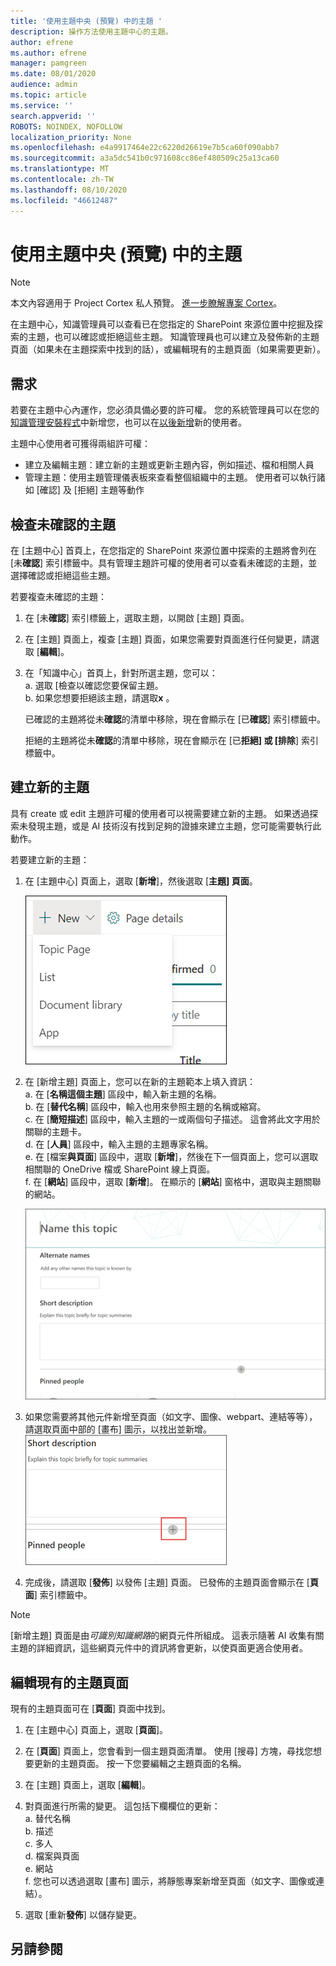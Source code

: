 ```yaml
---
title: '使用主題中央 (預覽) 中的主題 '
description: 操作方法使用主題中心的主題。
author: efrene
ms.author: efrene
manager: pamgreen
ms.date: 08/01/2020
audience: admin
ms.topic: article
ms.service: ''
search.appverid: ''
ROBOTS: NOINDEX, NOFOLLOW
localization_priority: None
ms.openlocfilehash: e4a9917464e22c6220d26619e7b5ca60f090abb7
ms.sourcegitcommit: a3a5dc541b0c971608cc86ef480509c25a13ca60
ms.translationtype: MT
ms.contentlocale: zh-TW
ms.lasthandoff: 08/10/2020
ms.locfileid: "46612487"
---
```

# <a name="work-with-topics-in-the-topic-center-preview"></a>使用主題中央 (預覽) 中的主題

> [!Note] 
> 本文內容適用于 Project Cortex 私人預覽。 [進一步瞭解專案 Cortex](https://aka.ms/projectcortex)。


在主題中心，知識管理員可以查看已在您指定的 SharePoint 來源位置中挖掘及探索的主題，也可以確認或拒絕這些主題。 知識管理員也可以建立及發佈新的主題頁面（如果未在主題探索中找到的話），或編輯現有的主題頁面（如果需要更新）。

## <a name="requirements"></a>需求

若要在主題中心內運作，您必須具備必要的許可權。 您的系統管理員可以在您的[知識管理安裝程式](set-up-knowledge-network.md)中新增您，也可以在[以後新增](give-user-permissions-to-the-topic-center.md)新的使用者。

主題中心使用者可獲得兩組許可權：

- 建立及編輯主題：建立新的主題或更新主題內容，例如描述、檔和相關人員
- 管理主題：使用主題管理儀表板來查看整個組織中的主題。 使用者可以執行諸如 [確認] 及 [拒絕] 主題等動作


## <a name="review-unconfirmed-topics"></a>檢查未確認的主題

在 [主題中心] 首頁上，在您指定的 SharePoint 來源位置中探索的主題將會列在 [未**確認**] 索引標籤中。具有管理主題許可權的使用者可以查看未確認的主題，並選擇確認或拒絕這些主題。


若要複查未確認的主題：

1. 在 [未**確認**] 索引標籤上，選取主題，以開啟 [主題] 頁面。</br>

2. 在 [主題] 頁面上，複查 [主題] 頁面，如果您需要對頁面進行任何變更，請選取 [**編輯**]。
3. 在「知識中心」首頁上，針對所選主題，您可以：</br>
    a. 選取 [檢查以確認您要保留主題。</br>
    b. 如果您想要拒絕該主題，請選取**x** 。</br>

    已確認的主題將從未**確認**的清單中移除，現在會顯示在 [已**確認**] 索引標籤中。</br>

    拒絕的主題將從未**確認**的清單中移除，現在會顯示在 [已**拒絕] 或 [排除**] 索引標籤中。</br>
    
   
## <a name="create-a-new-topic"></a>建立新的主題

具有 create 或 edit 主題許可權的使用者可以視需要建立新的主題。 如果透過探索未發現主題，或是 AI 技術沒有找到足夠的證據來建立主題，您可能需要執行此動作。

若要建立新的主題：
1. 在 [主題中心] 頁面上，選取 [**新增**]，然後選取 [**主題] 頁面**。</br>

    ![新主題](../media/content-understanding/k-new-topic.png) </br>

2. 在 [新增主題] 頁面上，您可以在新的主題範本上填入資訊：</br>
    a. 在 [**名稱這個主題**] 區段中，輸入新主題的名稱。</br>
    b. 在 [**替代名稱**] 區段中，輸入也用來參照主題的名稱或縮寫。</br>
    c. 在 [**簡短描述**] 區段中，輸入主題的一或兩個句子描述。 這會將此文字用於關聯的主題卡。</br>
    d. 在 [**人員**] 區段中，輸入主題的主題專家名稱。</br>
    e. 在 [檔案**與頁面**] 區段中，選取 [**新增**]，然後在下一個頁面上，您可以選取相關聯的 OneDrive 檔或 SharePoint 線上頁面。</br>
    f. 在 [**網站**] 區段中，選取 [**新增**]。 在顯示的 [**網站**] 窗格中，選取與主題關聯的網站。</br>

    ![新增主題頁面](../media/content-understanding/k-new-topic-page.png) </br>
3. 如果您需要將其他元件新增至頁面（如文字、圖像、webpart、連結等等），請選取頁面中部的 [畫布] 圖示，以找出並新增。
    ![將專案新增至頁面](../media/content-understanding/static-icon.png) </br> 

4. 完成後，請選取 [**發佈**] 以發佈 [主題] 頁面。 已發佈的主題頁面會顯示在 [**頁面**] 索引標籤中。

> [!Note] 
> [新增主題] 頁面是由*可識別知識網路*的網頁元件所組成。 這表示隨著 AI 收集有關主題的詳細資訊，這些網頁元件中的資訊將會更新，以使頁面更適合使用者。


## <a name="edit-an-existing-topic-page"></a>編輯現有的主題頁面

現有的主題頁面可在 [**頁面**] 頁面中找到。 

1. 在 [主題中心] 頁面上，選取 [**頁面**]。</br>
2. 在 [**頁面**] 頁面上，您會看到一個主題頁面清單。 使用 [搜尋] 方塊，尋找您想要更新的主題頁面。 按一下您要編輯之主題頁面的名稱。</br>
3. 在 [主題] 頁面上，選取 [**編輯**]。 </br>
4. 對頁面進行所需的變更。 這包括下欄欄位的更新：</br>
    a. 替代名稱</br>
    b. 描述</br>
    c. 多人</br>
    d. 檔案與頁面</br>
    e. 網站</br>
    f. 您也可以透過選取 [畫布] 圖示，將靜態專案新增至頁面（如文字、圖像或連結）。</br>

5. 選取 [重新**發佈**] 以儲存變更。

## <a name="see-also"></a>另請參閱



  






